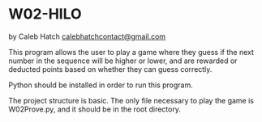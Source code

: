 # W02-HILO
by Caleb Hatch
calebhatchcontact@gmail.com

This program allows the user to play a game where they guess if the next number in the sequence will be higher or lower, and are rewarded or deducted
points based on whether they can guess correctly.

Python should be installed in order to run this program.

The project structure is basic. The only file necessary to play the game is W02Prove.py, and it should be in the root directory.
